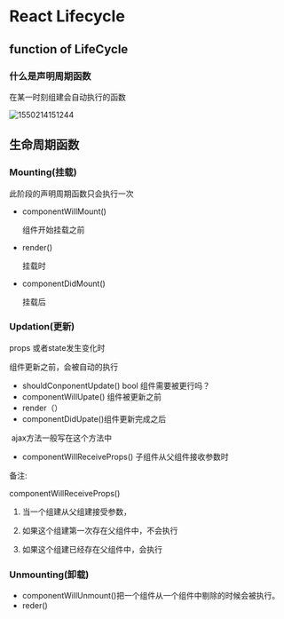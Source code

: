 # React Lifecycle

## function of LifeCycle

### 什么是声明周期函数

在某一时刻组建会自动执行的函数

![1550214151244](/tmp/1550214151244.png)

## 生命周期函数

### Mounting(挂载)

此阶段的声明周期函数只会执行一次

- componentWillMount() 

  组件开始挂载之前

- render()

  挂载时

- componentDidMount()

  挂载后

### Updation(更新)

props 或者state发生变化时

组件更新之前，会被自动的执行

- shouldConponentUpdate() bool 组件需要被更行吗？
- componentWillUpate() 组件被更新之前
- render（）
- componentDidUpate()组件更新完成之后

​     ajax方法一般写在这个方法中

- componentWillReceiveProps()  子组件从父组件接收参数时

备注:

componentWillReceiveProps() 

1. 当一个组建从父组建接受参数，

2. 如果这个组建第一次存在父组件中，不会执行
3. 如果这个组建已经存在父组件中，会执行

### Unmounting(卸载)

- componentWillUnmount()把一个组件从一个组件中剔除的时候会被执行。
- reder()